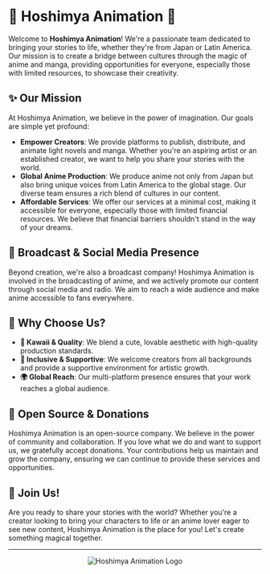 # 🌟 Hoshimya Animation 🌟

Welcome to **Hoshimya Animation**! We're a passionate team dedicated to bringing your stories to life, whether they're from Japan or Latin America. Our mission is to create a bridge between cultures through the magic of anime and manga, providing opportunities for everyone, especially those with limited resources, to showcase their creativity.

## ✨ Our Mission

At Hoshimya Animation, we believe in the power of imagination. Our goals are simple yet profound:

- **Empower Creators**: We provide platforms to publish, distribute, and animate light novels and manga. Whether you're an aspiring artist or an established creator, we want to help you share your stories with the world.
- **Global Anime Production**: We produce anime not only from Japan but also bring unique voices from Latin America to the global stage. Our diverse team ensures a rich blend of cultures in our content.
- **Affordable Services**: We offer our services at a minimal cost, making it accessible for everyone, especially those with limited financial resources. We believe that financial barriers shouldn't stand in the way of your dreams.

## 📡 Broadcast & Social Media Presence

Beyond creation, we're also a broadcast company! Hoshimya Animation is involved in the broadcasting of anime, and we actively promote our content through social media and radio. We aim to reach a wide audience and make anime accessible to fans everywhere.

## 🎨 Why Choose Us?

- **🌟 Kawaii & Quality**: We blend a cute, lovable aesthetic with high-quality production standards.
- **💖 Inclusive & Supportive**: We welcome creators from all backgrounds and provide a supportive environment for artistic growth.
- **🌍 Global Reach**: Our multi-platform presence ensures that your work reaches a global audience.

## 💖 Open Source & Donations

Hoshimya Animation is an open-source company. We believe in the power of community and collaboration. If you love what we do and want to support us, we gratefully accept donations. Your contributions help us maintain and grow the company, ensuring we can continue to provide these services and opportunities.

## 🌈 Join Us!

Are you ready to share your stories with the world? Whether you're a creator looking to bring your characters to life or an anime lover eager to see new content, Hoshimya Animation is the place for you! Let's create something magical together.

---

<p align="center">
  <img src="https://cdn.pixabay.com/photo/2013/07/13/12/47/girl-160326_1280.png" alt="Hoshimya Animation Logo">
</p>
